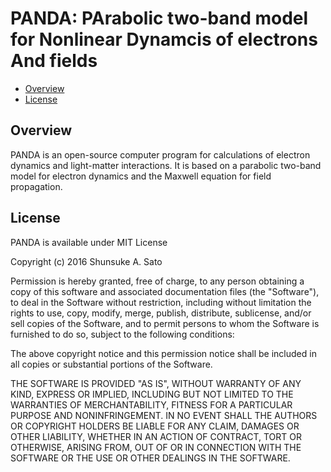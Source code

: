 # PANDA: PArabolic two-band model for Nonlinear Dynamcis of electrons And fields

- [Overview](#overview)
- [License](#license)

## Overview

PANDA is an open-source computer program for calculations of electron dynamics
and light-matter interactions. It is based on a parabolic two-band model
for electron dynamics and the Maxwell equation for field propagation.

## License

PANDA is available under MIT License

Copyright (c) 2016 Shunsuke A. Sato

Permission is hereby granted, free of charge, to any person obtaining a copy
of this software and associated documentation files (the "Software"), to deal
in the Software without restriction, including without limitation the rights
to use, copy, modify, merge, publish, distribute, sublicense, and/or sell
copies of the Software, and to permit persons to whom the Software is
furnished to do so, subject to the following conditions:

The above copyright notice and this permission notice shall be included in all
copies or substantial portions of the Software.

THE SOFTWARE IS PROVIDED "AS IS", WITHOUT WARRANTY OF ANY KIND, EXPRESS OR
IMPLIED, INCLUDING BUT NOT LIMITED TO THE WARRANTIES OF MERCHANTABILITY,
FITNESS FOR A PARTICULAR PURPOSE AND NONINFRINGEMENT. IN NO EVENT SHALL THE
AUTHORS OR COPYRIGHT HOLDERS BE LIABLE FOR ANY CLAIM, DAMAGES OR OTHER
LIABILITY, WHETHER IN AN ACTION OF CONTRACT, TORT OR OTHERWISE, ARISING FROM,
OUT OF OR IN CONNECTION WITH THE SOFTWARE OR THE USE OR OTHER DEALINGS IN THE
SOFTWARE.

